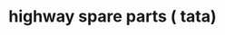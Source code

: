 ---
title: "highway spare parts ( tata)"
url: /palakkad/highway-spare-parts-tata/
shop: Autoteile
---